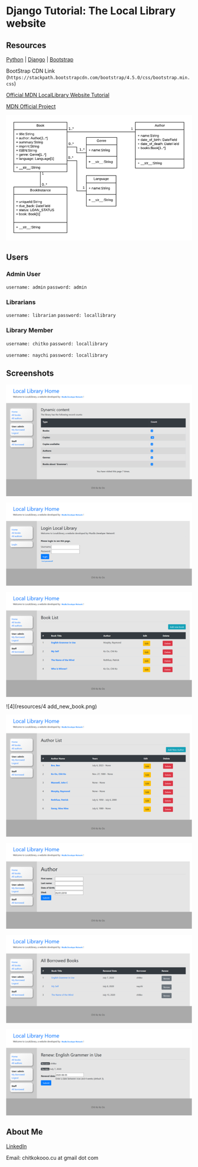 # Django Tutorial: The Local Library website #

## Resources ##

[Python](https://www.python.org) | [Django](https://www.djangoproject.com) | [Bootstrap](https://getbootstrap.com)

BootStrap CDN Link (`https://stackpath.bootstrapcdn.com/bootstrap/4.5.0/css/bootstrap.min.css`)


[Official MDN LocalLibrary Website Tutorial](https://developer.mozilla.org/en-US/docs/Learn/Server-side/Django)

[MDN Official Project](https://github.com/mdn/django-locallibrary-tutorial)

![uml](resources/local_library_model_uml.png)

## Users ##

### Admin User ###
`username: admin`
`password: admin`

### Librarians ###
`username: librarian`
`password: locallibrary`

### Library Member ###
`username: chitko`
`password: locallibrary`

`username: naychi`
`password: locallibrary`


## Screenshots ##

![1](resources/1_home_page.png)

![2](resources/2_login_page.png)

![3](resources/3_book_list.png)

![4](resources/4 add_new_book.png)

![5](resources/5_author_list.png)

![6](resources/6_add_new_author.png)

![7](resources/7_borrowed_books.png)

![8](resources/8_renew_borrow_book.png)


## About Me ##

[LinkedIn](https://www.linkedin.com/in/chitkokooo-cu/)

Email: chitkokooo.cu at gmail dot com